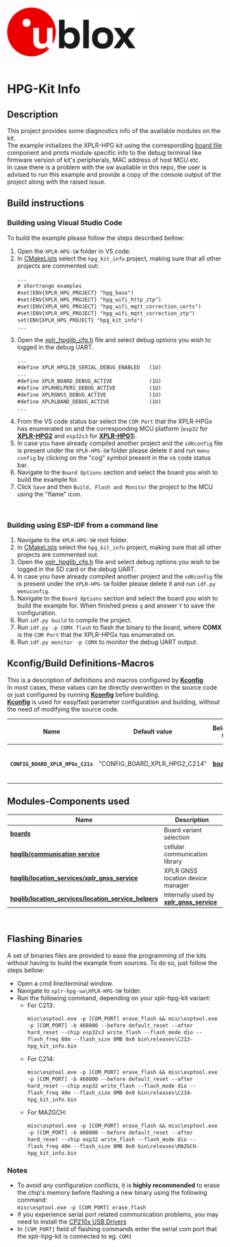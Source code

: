 ![u-blox](./../../../media/shared/logos/ublox_logo.jpg)
<br>
<br>

# HPG-Kit Info

## Description
This project provides some diagnostics info of the available modules on the kit.<br>
The example initializes the XPLR-HPG kit using the corresponding [board file](./../../../components/boards/) component and prints module specific info to the debug terminal like firmware version of kit's peripherals, MAC address of host MCU etc.<br>
In case there is a problem with the sw available in this repo, the user is advised to run this example and provide a copy of the console output of the project along with the raised issue.
<br>

## Build instructions

### Building using Visual Studio Code
To build the example please follow the steps described bellow:

1. Open the `XPLR-HPG-SW` folder in VS code.
2. In [CMakeLists](./../../../CMakeLists.txt) select the `hpg_kit_info` project, making sure that all other projects are commented out:
   ```
   ...
   # shortrange examples
   #set(ENV{XPLR_HPG_PROJECT} "hpg_base")
   #set(ENV{XPLR_HPG_PROJECT} "hpg_wifi_http_ztp")
   #set(ENV{XPLR_HPG_PROJECT} "hpg_wifi_mqtt_correction_certs")
   #set(ENV{XPLR_HPG_PROJECT} "hpg_wifi_mqtt_correction_ztp")
   set(ENV{XPLR_HPG_PROJECT} "hpg_kit_info")
   ...
   ```
3. Open the [xplr_hpglib_cfg.h](./../../../components/hpglib/xplr_hpglib_cfg.h) file and select debug options you wish to logged in the debug UART.
   ```
   ...
   #define XPLR_HPGLIB_SERIAL_DEBUG_ENABLED   (1U)
   ...
   #define XPLR_BOARD_DEBUG_ACTIVE            (1U)
   #define XPLRHELPERS_DEBUG_ACTIVE           (1U)
   #define XPLRGNSS_DEBUG_ACTIVE              (1U)
   #define XPLRLBAND_DEBUG_ACTIVE             (1U)
   ...
   ```
4. From the VS code status bar select the `COM Port` that the XPLR-HPGx has enumerated on and the corresponding MCU platform (`esp32` for **[XPLR-HPG2](https://www.u-blox.com/en/product/xplr-hpg-2)** and `esp32s3` for **[XPLR-HPG1](https://www.u-blox.com/en/product/xplr-hpg-1)**).
5. In case you have already compiled another project and the `sdKconfig` file is present under the `XPLR-HPG-SW` folder please delete it and run `menu config` by clicking on the "cog" symbol present in the vs code status bar.
6. Navigate to the `Board Options` section and select the board you wish to build the example for.
7. Click `Save` and then `Build, Flash and Monitor` the project to the MCU using the "flame" icon.
<br>

### Building using ESP-IDF from a command line
1. Navigate to the `XPLR-HPG-SW` root folder.
2. In [CMakeLists](./../../../CMakeLists.txt) select the `hpg_kit_info` project, making sure that all other projects are commented out.
3. Open the [xplr_hpglib_cfg.h](./../../../components/hpglib/xplr_hpglib_cfg.h) file and select debug options you wish to be logged in the SD card or the debug UART.
4. In case you have already compiled another project and the `sdKconfig` file is present under the `XPLR-HPG-SW` folder please delete it and run `idf.py menuconfig`.
5. Navigate to the `Board Options` section and select the board you wish to build the example for. When finished press `q` and answer `Y` to save the configuration.
6. Run `idf.py build` to compile the project.
7. Run `idf.py -p COMX flash` to flash the binary to the board, where **COMX** is the `COM Port` that the XPLR-HPGx has enumerated on.
8. Run `idf.py monitor -p COMX` to monitor the debug UART output.

## Kconfig/Build Definitions-Macros
This is a description of definitions and macros configured by **[Kconfig](./../../../docs/README_kconfig.md)**.\
In most cases, these values can be directly overwritten in the source code or just configured by running **[Kconfig](./../../../docs/README_kconfig.md)** before building.\
**[Kconfig](./../../../docs/README_kconfig.md)** is used for easy/fast parameter configuration and building, without the need of modifying the source code.

Name | Default value | Belongs to | Description | Manual overwrite notes
--- | --- | --- | --- | ---
**`CONFIG_BOARD_XPLR_HPGx_C21x`** | "CONFIG_BOARD_XPLR_HPG2_C214" | **[boards](./../../../components/boards)** | Board variant to build firmware for.|

## Modules-Components used

Name | Description
--- | ---
**[boards](./../../../components/boards)** | Board variant selection
**[hpglib/communication service](./../../../components/hpglib/src/com_service)** | cellular communication library
**[hpglib/location_services/xplr_gnss_service](./../../../components/hpglib/src/location_service/gnss_service/)** | XPLR GNSS location device manager
**[hpglib/location_services/location_service_helpers](./../../../components/hpglib/src/location_service/location_service_helpers/)** | Internally used by **[xplr_gnss_service](./../../../components/hpglib/src/location_service/gnss_service/)**
<br>

## Flashing Binaries
A set of binaries files are provided to ease the programming of the kits without having to build the example from sources. To do so, just follow the steps bellow:
- Open a cmd line/terminal window.
- Navigate to `xplr-hpg-sw\XPLR-HPG-SW` folder.
- Run the following command, depending on your xplr-hpg-kit variant:
   - For C213:<br>
      ```
      misc\esptool.exe -p [COM_PORT] erase_flash && misc\esptool.exe -p [COM_PORT] -b 460800 --before default_reset --after hard_reset --chip esp32s3 write_flash --flash_mode dio --flash_freq 80m --flash_size 8MB 0x0 bin\releases\C213-hpg_kit_info.bin
      ```
   - For C214:<br>
      ```
      misc\esptool.exe -p [COM_PORT] erase_flash && misc\esptool.exe -p [COM_PORT] -b 460800 --before default_reset --after hard_reset --chip esp32 write_flash --flash_mode dio --flash_freq 40m --flash_size 8MB 0x0 bin\releases\C214-hpg_kit_info.bin
      ```
   - For MAZGCH:<br>
      ```
      misc\esptool.exe -p [COM_PORT] erase_flash && misc\esptool.exe -p [COM_PORT] -b 460800 --before default_reset --after hard_reset --chip esp32 write_flash --flash_mode dio --flash_freq 40m --flash_size 8MB 0x0 bin\releases\MAZGCH-hpg_kit_info.bin
      ```
### Notes
- To avoid any configuration conflicts, it is **highly recommended** to erase the chip's memory before flashing a new binary using the following command:<br>
   `misc\esptool.exe -p [COM_PORT] erase_flash`
- If you experience serial port related communication problems, you may need to install the [CP210x USB Drivers](https://www.silabs.com/developers/usb-to-uart-bridge-vcp-drivers?tab=overview)
- In `[COM_PORT]` field of flashing commands enter the serial com port that the xplr-hpg-kit is connected to eg. `COM3`

